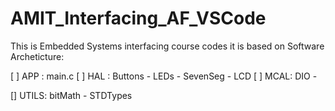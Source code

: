 # AMIT_Interfacing_AF_VSCode

This is Embedded Systems interfacing course codes
it is based on Software Archeticture:



[ ] APP :                main.c
[ ] HAL :      Buttons - LEDs - SevenSeg - LCD
[ ] MCAL:    DIO - 

[] UTILS: bitMath - STDTypes  
